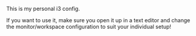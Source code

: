 This is my personal i3 config.

If you want to use it, make sure you open it up in a text editor and change the monitor/workspace configuration to suit your individual setup!
